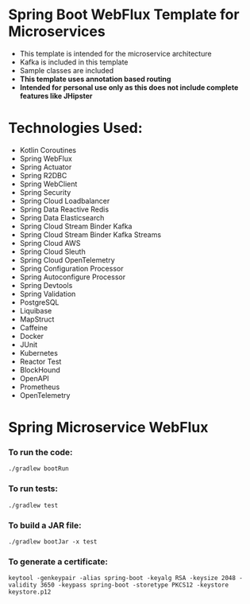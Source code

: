 # Spring Boot WebFlux Template for Microservices

- This template is intended for the microservice architecture
- Kafka is included in this template
- Sample classes are included
- **This template uses annotation based routing**
- **Intended for personal use only as this does not include complete features like JHipster**

# Technologies Used:

- Kotlin Coroutines
- Spring WebFlux
- Spring Actuator
- Spring R2DBC
- Spring WebClient
- Spring Security
- Spring Cloud Loadbalancer
- Spring Data Reactive Redis
- Spring Data Elasticsearch
- Spring Cloud Stream Binder Kafka
- Spring Cloud Stream Binder Kafka Streams
- Spring Cloud AWS
- Spring Cloud Sleuth
- Spring Cloud OpenTelemetry
- Spring Configuration Processor
- Spring Autoconfigure Processor
- Spring Devtools
- Spring Validation
- PostgreSQL
- Liquibase
- MapStruct
- Caffeine
- Docker
- JUnit
- Kubernetes
- Reactor Test
- BlockHound
- OpenAPI
- Prometheus
- OpenTelemetry

# Spring Microservice WebFlux

### To run the code:

`./gradlew bootRun`

### To run tests:

`./gradlew test`

### To build a JAR file:

`./gradlew bootJar -x test`

### To generate a certificate:

`keytool -genkeypair -alias spring-boot -keyalg RSA -keysize 2048 -validity 3650 -keypass spring-boot -storetype PKCS12 -keystore keystore.p12`
